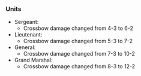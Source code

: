 ### Units
   * Sergeant:
     * Crossbow damage changed from 4-3 to 6-2
   * Lieutenant:
     * Crossbow damage changed from 5-3 to 7-2
   * General:
     * Crossbow damage changed from 7-3 to 10-2
   * Grand Marshal:
     * Crossbow damage changed from 8-3 to 12-2
